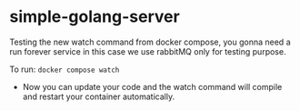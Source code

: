 # simple-golang-server
Testing the new watch command from docker compose, you gonna need a run forever service in this case we use rabbitMQ only for testing purpose.

To run: `docker compose watch`
- Now you can update your code and the watch command will compile and restart your container automatically.
